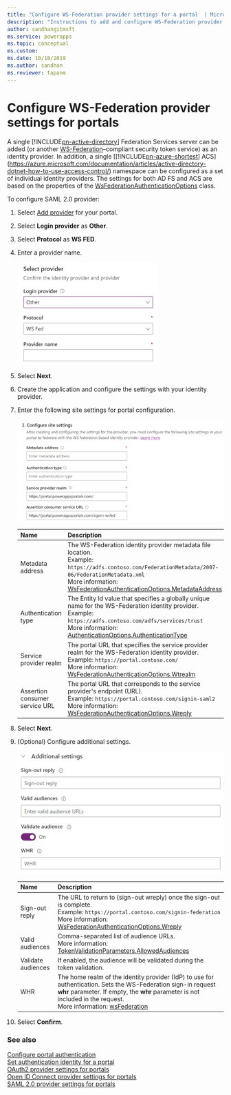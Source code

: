 ```yaml
---
title: "Configure WS-Federation provider settings for a portal  | MicrosoftDocs"
description: "Instructions to add and configure WS-Federation provider settings for a portal."
author: sandhangitmsft
ms.service: powerapps
ms.topic: conceptual
ms.custom: 
ms.date: 10/18/2019
ms.author: sandhan
ms.reviewer: tapanm
---
```


# Configure WS-Federation provider settings for portals

A single [!INCLUDE[pn-active-directory](../../../includes/pn-active-directory.md)] Federation Services server can be added (or another [WS-Federation](https://msdn.microsoft.com/library/bb498017.aspx)–compliant security token service) as an identity provider. In addition, a single [[!INCLUDE[pn-azure-shortest](../../../includes/pn-azure-shortest.md)] ACS](https://azure.microsoft.com/documentation/articles/active-directory-dotnet-how-to-use-access-control/) namespace can be configured as a set of individual identity providers. The settings for both AD FS and ACS are based on the properties of the [WsFederationAuthenticationOptions](https://msdn.microsoft.com/library/microsoft.owin.security.wsfederation.wsfederationauthenticationoptions.aspx) class.

To configure SAML 2.0 provider:

1. Select [Add provider](use-simplified-authentication-configuration.md#add-configure-or-delete-an-identity-provider) for your portal.

1. Select **Login provider** as **Other**.

1. Select **Protocol** as **WS FED**.

1. Enter a provider name.

    ![Provider name](media/authentication/wsfed-provider-name.png "Provider name")

1. Select **Next**.

1. Create the application and configure the settings with your identity provider.

1. Enter the following site settings for portal configuration.

    ![Configure WS-FED site settings](media/authentication/wsfed-site-settings.png "Configure WS-FED site settings")

    | Name | Description |
    | - | - |
    | Metadata address | The WS-Federation identity provider metadata file location. <br> Example: `https://adfs.contoso.com/FederationMetadata/2007-06/FederationMetadata.xml` <br> More information: [WsFederationAuthenticationOptions.MetadataAddress](https://msdn.microsoft.com/library/microsoft.owin.security.wsfederation.wsfederationauthenticationoptions.metadataaddress.aspx) |
    | Authentication type | The Entity Id value that specifies a globally unique name for the WS-Federation identity provider. <br> Example: `https://adfs.contoso.com/adfs/services/trust` <br> More information: [AuthenticationOptions.AuthenticationType](https://msdn.microsoft.com/library/microsoft.owin.security.authenticationoptions.authenticationtype.aspx) |
    | Service provider realm | The portal URL that specifies the service provider realm for the WS-Federation identity provider. <br> Example: `https://portal.contoso.com/` <br> More information: [WsFederationAuthenticationOptions.Wtrealm](https://msdn.microsoft.com/library/microsoft.owin.security.wsfederation.wsfederationauthenticationoptions.wtrealm.aspx) |
    | Assertion consumer service URL | The portal URL that corresponds to the service provider's endpoint (URL).   <br> Example: `https://portal.contoso.com/signin-saml2` <br> More information: [WsFederationAuthenticationOptions.Wreply](https://msdn.microsoft.com/library/microsoft.owin.security.wsfederation.wsfederationauthenticationoptions.wreply.aspx) |

1. Select **Next**.

1. (Optional) Configure additional settings.

    ![Additional settings](media/authentication/wsfed-site-settings-additional.png "Additional settings")

    | Name | Description
    | - | - |
    | Sign-out reply | The URL to return to (sign-out wreply) once the sign-out is complete. <br> Example: `https://portal.contoso.com/signin-federation` <br> More information: [WsFederationAuthenticationOptions.Wreply](https://msdn.microsoft.com/library/microsoft.owin.security.wsfederation.wsfederationauthenticationoptions.wreply.aspx) |
    | Valid audiences | Comma-separated list of audience URLs. <br> More information: [TokenValidationParameters.AllowedAudiences](https://msdn.microsoft.com/library/system.identitymodel.tokens.tokenvalidationparameters.allowedaudiences.aspx) |
    | Validate audiences | If enabled, the audience will be validated during the token validation. |
    | WHR | The home realm of the identity provider (IdP) to use for authentication. Sets the WS-Federation sign-in request **whr** parameter. If empty, the **whr** parameter is not included in the request. <br> More information: [wsFederation](https://docs.microsoft.com/dotnet/framework/configure-apps/file-schema/windows-identity-foundation/wsfederation) |

1. Select **Confirm**.

### See also

[Configure portal authentication](configure-portal-authentication.md)  
[Set authentication identity for a portal](set-authentication-identity.md)  
[OAuth2 provider settings for portals](configure-oauth2-settings.md)  
[Open ID Connect provider settings for portals](configure-openid-settings.md)  
[SAML 2.0 provider settings for portals](configure-saml2-settings.md)  
